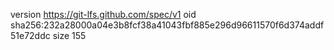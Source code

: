 version https://git-lfs.github.com/spec/v1
oid sha256:232a28000a04e3b8fcf38a41043fbf885e296d96611570f6d374addf51e72ddc
size 155
